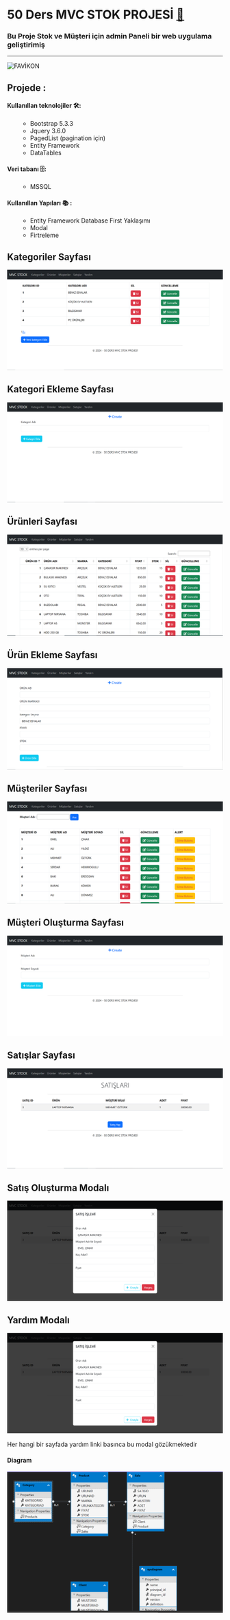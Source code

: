 ﻿<html>
<head>
    <link rel="stylesheet" href="https://cdnjs.cloudflare.com/ajax/libs/font-awesome/5.15.4/css/all.min.css">
</head>
<body>

# 50 Ders MVC STOK PROJESİ [🚀](https://img.shields.io/badge/Status-Active-brightgreen?style=flat-square)

### Bu Proje Stok ve Müşteri için admin Paneli bir web uygulama geliştirimiş
<hr />

<img src="Assets/fivion.ico" alt="FAVİKON"/>

## Projede :

#### Kullanıllan teknolojiler  🛠:

   <ul style="list-style:circle; margin-left:30px"> 
		<li> Bootstrap 5.3.3 </li>
		<li> Jquery 3.6.0 </li>
		<li> PagedList (pagination için) </li>
		<li> Entity Framework</li>
		<li> DataTables</li>
   </ul>

#### Veri tabanı 🗄️: 

<ul style="list-style:circle; margin-left:30px">
	<li>MSSQL</li>
</ul>

#### Kullanıllan Yapıları 	📚 :

<ul style="list-style:circle; margin-left:30px">
	<li> Entity Framework Database First Yaklaşımı </li>
	<li> Modal </li>
	<li> Firtreleme </li>
</ul>


## Kategoriler Sayfası

<img src="Assets/screenShoots/kategori.PNG" alt="List of Categories"/>

## Kategori Ekleme Sayfası

<img src="Assets/screenShoots/create_kategori.PNG" alt="Create Category"/>

## Ürünleri Sayfası

<img src="Assets/screenShoots/products.PNG" alt="List of Products"/>

## Ürün Ekleme Sayfası

<img src="Assets/screenShoots/create_product.PNG" alt="Create Product"/>

## Müşteriler Sayfası

<img src="Assets/screenShoots/client.PNG" alt="Client List" />

## Müşteri Oluşturma Sayfası

<img src="Assets/screenShoots/createclient.PNG" alt="Create client"/>


## Satışlar Sayfası

<img src="Assets/screenShoots/sale.PNG" alt="Sale list"/>


## Satış Oluşturma Modalı

<img src="Assets/screenShoots/purchase_Sale.PNG" alt="Purchase"/>

## Yardım Modalı

<img src="Assets/screenShoots/purchase_Sale.PNG" alt="Help modal"/>

 Her hangi bir sayfada yardım linki basınca bu modal gözükmektedir


 #### Diagram 

 <img src="Assets/screenShoots/diagram.PNG" alt="diagram "/>

</body>

<html>






